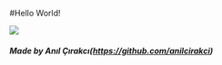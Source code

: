 #Hello World!

<img src = "https://media.giphy.com/media/JHUbT9Tr3sLRfqY0sN/giphy.gif">

##### Made by Anıl Çırakcı(https://github.com/anilcirakci)
